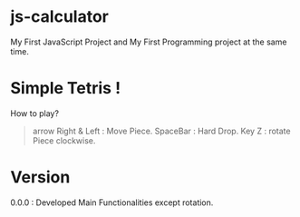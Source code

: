 # js-calculator

My First JavaScript Project and My First Programming project at the same time.

# Simple Tetris !

How to play?

> arrow Right & Left : Move Piece.
> SpaceBar : Hard Drop.
> Key Z : rotate Piece clockwise.

# Version

0.0.0 : Developed Main Functionalities except rotation.